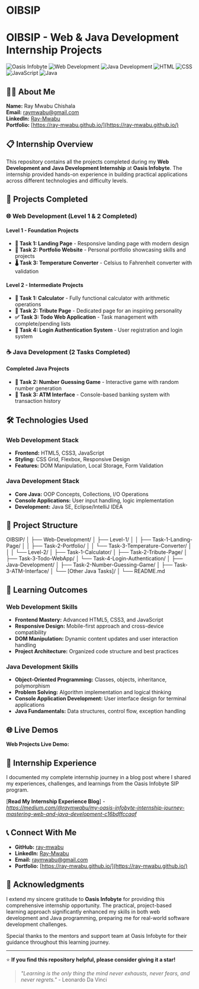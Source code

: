 # OIBSIP
# OIBSIP - Web & Java Development Internship Projects

![Oasis Infobyte](https://img.shields.io/badge/Internship-Oasis%20Infobyte-orange)
![Web Development](https://img.shields.io/badge/Web%20Development-Level%201%20%26%202-brightgreen)
![Java Development](https://img.shields.io/badge/Java%20Development-2%20Tasks%20Completed-blue)
![HTML](https://img.shields.io/badge/HTML5-E34F26?style=flat&logo=html5&logoColor=white)
![CSS](https://img.shields.io/badge/CSS3-1572B6?style=flat&logo=css3&logoColor=white)
![JavaScript](https://img.shields.io/badge/JavaScript-F7DF1E?style=flat&logo=javascript&logoColor=black)
![Java](https://img.shields.io/badge/Java-ED8B00?style=flat&logo=java&logoColor=white)

## 👨‍💻 About Me

**Name:** Ray Mwabu Chishala  
**Email:** raymwabu@gmail.com  
**LinkedIn:** [Ray-Mwabu](https://linkedin.com/in/Ray-Mwabu)  
**Portfolio:** [https://ray-mwabu.github.io/](https://ray-mwabu.github.io/)

## 📋 Internship Overview

This repository contains all the projects completed during my **Web Development and Java Development Internship** at **Oasis Infobyte**. The internship provided hands-on experience in building practical applications across different technologies and difficulty levels.

## 🚀 Projects Completed

### 🌐 Web Development (Level 1 & 2 Completed)

#### **Level 1 - Foundation Projects**
- **📄 Task 1: Landing Page** - Responsive landing page with modern design
- **💼 Task 2: Portfolio Website** - Personal portfolio showcasing skills and projects
- **🌡️ Task 3: Temperature Converter** - Celsius to Fahrenheit converter with validation

#### **Level 2 - Intermediate Projects**
- **🧮 Task 1: Calculator** - Fully functional calculator with arithmetic operations
- **👤 Task 2: Tribute Page** - Dedicated page for an inspiring personality
- **✅ Task 3: Todo Web Application** - Task management with complete/pending lists
- **🔐 Task 4: Login Authentication System** - User registration and login system

### ☕ Java Development (2 Tasks Completed)

#### **Completed Java Projects**
- **🎯 Task 2: Number Guessing Game** - Interactive game with random number generation
- **🏦 Task 3: ATM Interface** - Console-based banking system with transaction history

## 🛠️ Technologies Used

### Web Development Stack
- **Frontend:** HTML5, CSS3, JavaScript
- **Styling:** CSS Grid, Flexbox, Responsive Design
- **Features:** DOM Manipulation, Local Storage, Form Validation

### Java Development Stack
- **Core Java:** OOP Concepts, Collections, I/O Operations
- **Console Applications:** User input handling, logic implementation
- **Development:** Java SE, Eclipse/IntelliJ IDEA

## 📁 Project Structure
OIBSIP/
│
├── Web-Development/
│ ├── Level-1/
│ │ ├── Task-1-Landing-Page/
│ │ ├── Task-2-Portfolio/
│ │ └── Task-3-Temperature-Converter/
│ │
│ └── Level-2/
│ ├── Task-1-Calculator/
│ ├── Task-2-Tribute-Page/
│ ├── Task-3-Todo-WebApp/
│ └── Task-4-Login-Authentication/
│
├── Java-Development/
│ ├── Task-2-Number-Guessing-Game/
│ ├── Task-3-ATM-Interface/
│ └── [Other Java Tasks]/
│
└── README.md

## 🎯 Learning Outcomes

### Web Development Skills
- **Frontend Mastery:** Advanced HTML5, CSS3, and JavaScript
- **Responsive Design:** Mobile-first approach and cross-device compatibility
- **DOM Manipulation:** Dynamic content updates and user interaction handling
- **Project Architecture:** Organized code structure and best practices

### Java Development Skills
- **Object-Oriented Programming:** Classes, objects, inheritance, polymorphism
- **Problem Solving:** Algorithm implementation and logical thinking
- **Console Application Development:** User interface design for terminal applications
- **Java Fundamentals:** Data structures, control flow, exception handling

## 🌐 Live Demos

**Web Projects Live Demo:** 

## 📝 Internship Experience

I documented my complete internship journey in a blog post where I shared my experiences, challenges, and learnings from the Oasis Infobyte SIP program.

[**Read My Internship Experience Blog**] - *https://medium.com/@raymwabu/my-oasis-infobyte-internship-journey-mastering-web-and-java-development-c16bdffccaaf*

## 📞 Connect With Me

- **GitHub:** [ray-mwabu](https://github.com/ray-mwabu)
- **LinkedIn:** [Ray-Mwabu](https://linkedin.com/in/Ray-Mwabu)
- **Email:** raymwabu@gmail.com
- **Portfolio:** [https://ray-mwabu.github.io/](https://ray-mwabu.github.io/)

## 🙏 Acknowledgments

I extend my sincere gratitude to **Oasis Infobyte** for providing this comprehensive internship opportunity. The practical, project-based learning approach significantly enhanced my skills in both web development and Java programming, preparing me for real-world software development challenges.

Special thanks to the mentors and support team at Oasis Infobyte for their guidance throughout this learning journey.

---

⭐ **If you find this repository helpful, please consider giving it a star!**

> *"Learning is the only thing the mind never exhausts, never fears, and never regrets."* - Leonardo Da Vinci
